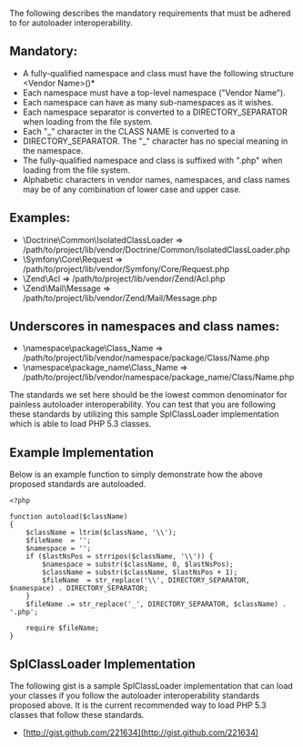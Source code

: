 The following describes the mandatory requirements that must be adhered
to for autoloader interoperability.

## Mandatory:
* A fully-qualified namespace and class must have the following
  structure \<Vendor Name>\(<Namespace>\)*<Class Name>
* Each namespace must have a top-level namespace ("Vendor Name").
* Each namespace can have as many sub-namespaces as it wishes.
* Each namespace separator is converted to a DIRECTORY_SEPARATOR when
  loading from the file system.
* Each "_" character in the CLASS NAME is converted to a
* DIRECTORY_SEPARATOR. The "_" character has no special meaning in the
  namespace.
* The fully-qualified namespace and class is suffixed with ".php" when
  loading from the file system.
* Alphabetic characters in vendor names, namespaces, and class names may
  be of any combination of lower case and upper case.

## Examples:
* \Doctrine\Common\IsolatedClassLoader => /path/to/project/lib/vendor/Doctrine/Common/IsolatedClassLoader.php
* \Symfony\Core\Request => /path/to/project/lib/vendor/Symfony/Core/Request.php
* \Zend\Acl => /path/to/project/lib/vendor/Zend/Acl.php
* \Zend\Mail\Message => /path/to/project/lib/vendor/Zend/Mail/Message.php

## Underscores in namespaces and class names:
* \namespace\package\Class_Name => /path/to/project/lib/vendor/namespace/package/Class/Name.php
* \namespace\package_name\Class_Name => /path/to/project/lib/vendor/namespace/package_name/Class/Name.php

The standards we set here should be the lowest common denominator for
painless autoloader interoperability. You can test that you are
following these standards by utilizing this sample SplClassLoader
implementation which is able to load PHP 5.3 classes.

## Example Implementation

Below is an example function to simply demonstrate how the above
proposed standards are autoloaded.

    <?php
    
    function autoload($className)
    {
        $className = ltrim($className, '\\');
        $fileName  = '';
        $namespace = '';
        if ($lastNsPos = strripos($className, '\\')) {
            $namespace = substr($className, 0, $lastNsPos);
            $className = substr($className, $lastNsPos + 1);
            $fileName  = str_replace('\\', DIRECTORY_SEPARATOR, $namespace) . DIRECTORY_SEPARATOR;
        }
        $fileName .= str_replace('_', DIRECTORY_SEPARATOR, $className) . '.php';
    
        require $fileName;
    }

## SplClassLoader Implementation

The following gist is a sample SplClassLoader implementation that can
load your classes if you follow the autoloader interoperability
standards proposed above. It is the current recommended way to load PHP
5.3 classes that follow these standards.

* [http://gist.github.com/221634](http://gist.github.com/221634)
